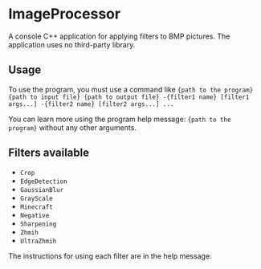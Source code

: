 # ImageProcessor

A console C++ application for applying filters to BMP pictures. The application uses no third-party library.

## Usage

To use the program, you must use a command like ```{path to the program} {path to input file} {path to output file} -{filter1 name} [filter1 args...] -{filter2 name} [filter2 args...] ...```

You can learn more using the program help message: ```{path to the program}``` without any other arguments.

## Filters available

  * `Crop`
  * `EdgeDetection`
  * `GaussianBlur`
  * `GrayScale`
  * `Minecraft`
  * `Negative`
  * `Sharpening`
  * `Zhmih`
  * `UltraZhmih`

The instructions for using each filter are in the help message.
